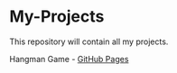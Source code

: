 # My-Projects

This repository will contain all my projects.

Hangman Game - [GitHub Pages](https://dossarjun.github.io/hangman/)
